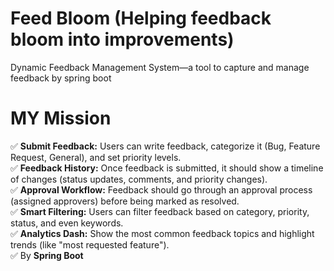# Feed Bloom (Helping feedback bloom into improvements)
Dynamic Feedback Management System—a tool to capture and manage feedback by spring boot

# MY Mission 
✅ **Submit Feedback:** Users can write feedback, categorize it (Bug, Feature Request, General), and set priority levels. <br>
✅ **Feedback History:** Once feedback is submitted, it should show a timeline of changes (status updates, comments, and priority changes). <br>
✅ **Approval Workflow:** Feedback should go through an approval process (assigned approvers) before being marked as resolved. <br>
✅ **Smart Filtering:** Users can filter feedback based on category, priority, status, and even keywords. <br>
✅ **Analytics Dash:** Show the most common feedback topics and highlight trends (like "most requested feature"). <br>
✅  By **Spring Boot** <br>
